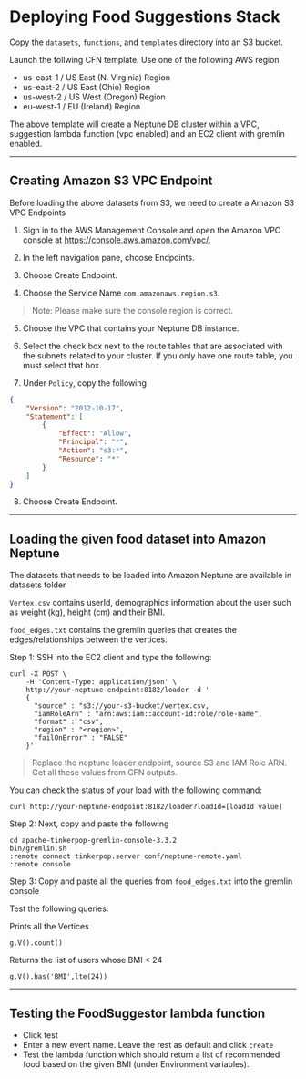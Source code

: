 # Deploying Food Suggestions Stack

Copy the `datasets`, `functions`, and `templates` directory into an S3 bucket.

Launch the follwing CFN template. Use one of the following AWS region 

   - us-east-1 / US East (N. Virginia) Region
   - us-east-2 / US East (Ohio) Region
   - us-west-2 / US West (Oregon) Region
   - eu-west-1 / EU (Ireland) Region

The above template will create a Neptune DB cluster within a VPC, suggestion lambda function (vpc enabled) and an EC2 client with gremlin enabled.

------
## Creating Amazon S3 VPC Endpoint

Before loading the above datasets from S3, we need to create a Amazon S3 VPC Endpoints 

1. Sign in to the AWS Management Console and open the Amazon VPC console at https://console.aws.amazon.com/vpc/.

2. In the left navigation pane, choose Endpoints.

3. Choose Create Endpoint.

4. Choose the Service Name `com.amazonaws.region.s3`.

> Note:
>   Please make sure the console region is correct.

5. Choose the VPC that contains your Neptune DB instance.

6. Select the check box next to the route tables that are associated with the subnets related to your cluster. If you only have one route table, you must select that box.

7. Under `Policy`, copy the following

```json
{
    "Version": "2012-10-17",
    "Statement": [
        {
            "Effect": "Allow",
            "Principal": "*",
            "Action": "s3:*",
            "Resource": "*"
        }
    ]
}

```

8. Choose Create Endpoint.

----------
## Loading the given food dataset into Amazon Neptune

The datasets that needs to be loaded into Amazon Neptune are available in datasets folder

`Vertex.csv` contains userId, demographics information about the user such as weight (kg), height (cm) and their BMI. 

`food_edges.txt` contains the gremlin queries that creates the edges/relationships between the vertices.

Step 1: SSH into the EC2 client and type the following:

```
curl -X POST \
    -H 'Content-Type: application/json' \
    http://your-neptune-endpoint:8182/loader -d '
    { 
      "source" : "s3://your-s3-bucket/vertex.csv, 
      "iamRoleArn" : "arn:aws:iam::account-id:role/role-name",
      "format" : "csv", 
      "region" : "<region>", 
      "failOnError" : "FALSE"
    }'
```

> Replace the neptune loader endpoint, source S3 and IAM Role ARN. Get all these values from CFN outputs.

You can check the status of your load with the following command:

```
curl http://your-neptune-endpoint:8182/loader?loadId=[loadId value]
```

Step 2: Next, copy and paste the following

```
cd apache-tinkerpop-gremlin-console-3.3.2
bin/gremlin.sh
:remote connect tinkerpop.server conf/neptune-remote.yaml
:remote console
```

Step 3: Copy and paste all the queries from `food_edges.txt` into the gremlin console

Test the following queries:

Prints all the Vertices
```
g.V().count()
```

Returns the list of users whose BMI < 24

```
g.V().has('BMI',lte(24)) 
```

----
## Testing the FoodSuggestor lambda function

- Click test
- Enter a new event name. Leave the rest as default and click `create`
- Test the lambda function which should return a list of recommended food based on the given BMI (under Environment variables).
